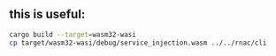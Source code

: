 ## this is useful:
```sh
cargo build --target=wasm32-wasi
cp target/wasm32-wasi/debug/service_injection.wasm ../../rnac/cli
```
